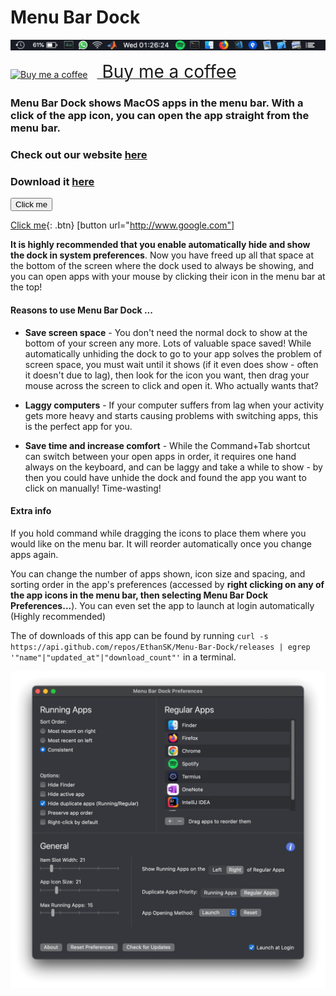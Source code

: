 # Menu Bar Dock

![Preview Image](./assets/menu-bar-dock-preview.webp)

<link href="https://fonts.googleapis.com/css?family=Cookie" rel="stylesheet"><a class="bmc-button" target="_blank" href="https://www.buymeacoffee.com/ETGgames"><img src="https://cdn.buymeacoffee.com/buttons/bmc-new-btn-logo.svg" alt="Buy me a coffee"><span style="margin-left:15px;font-size:28px !important;"> Buy me a coffee</span></a>

### Menu Bar Dock shows MacOS apps in the menu bar. With a click of the app icon, you can open the app straight from the menu bar.

### Check out our website [here](https://www.menubardock.com/)

### Download it [here](https://github.com/EthanSK/Menu-Bar-Dock/releases/latest/download/Menu.Bar.Dock.app.zip)

<button name="button">Click me</button>

[Click me](http://www.google.com){: .btn}
[button url="http://www.google.com"]

**It is highly recommended that you enable automatically hide and show the dock in system preferences**. Now you have freed up all that space at the bottom of the screen where the dock used to always be showing, and you can open apps with your mouse by clicking their icon in the menu bar at the top!

#### Reasons to use Menu Bar Dock ...

- **Save screen space** - You don't need the normal dock to show at the bottom of your screen any more. Lots of valuable space saved! While automatically unhiding the dock to go to your app solves the problem of screen space, you must wait until it shows (if it even does show - often it doesn't due to lag), then look for the icon you want, then drag your mouse across the screen to click and open it. Who actually wants that?

- **Laggy computers** - If your computer suffers from lag when your activity gets more heavy and starts causing problems with switching apps, this is the perfect app for you.

- **Save time and increase comfort** - While the Command+Tab shortcut can switch between your open apps in order, it requires one hand always on the keyboard, and can be laggy and take a while to show - by then you could have unhide the dock and found the app you want to click on manually! Time-wasting!

#### Extra info

If you hold command while dragging the icons to place them where you would like on the menu bar. It will reorder automatically once you change apps again.

You can change the number of apps shown, icon size and spacing, and sorting order in the app's preferences (accessed by **right clicking on any of the app icons in the menu bar, then selecting Menu Bar Dock Preferences...**). You can even set the app to launch at login automatically (Highly recommended)

The of downloads of this app can be found by running `curl -s https://api.github.com/repos/EthanSK/Menu-Bar-Dock/releases | egrep '"name"|"updated_at"|"download_count"'` in a terminal.

![Preferences example](./assets/menu-bar-dock-prefs.png)
